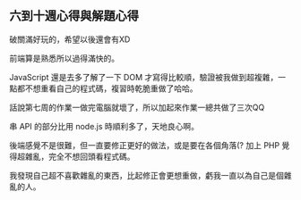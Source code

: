 ## 六到十週心得與解題心得
破關滿好玩的，希望以後還會有XD

前端算是熟悉所以過得滿快的。

JavaScript 還是去多了解了一下 DOM 才寫得比較順，驗證被我做到超複雜，一點都不想重看自己的程式碼，複習時乾脆重做了哈哈。

話說第七周的作業一做完電腦就壞了，所以加起來作業一總共做了三次QQ

串 API 的部分比用 node.js 時順利多了，天地良心啊。

後端感覺不是很難，但一直要修正更好的做法，或是要在各個角落(? 加上 PHP 覺得超雜亂，完全不想回頭看程式碼。

我發現自己超不喜歡雜亂的東西，比起修正會更想重做，虧我一直以為自己是個雜亂的人。